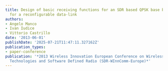 ```yaml
---
title: Design of basic receiving functions for an SDR based QPSK base band demodulator
  for a reconfigurable data-link
authors:
- Angelo Manco
- Ivan Iudice
- Vittorio Castrillo
date: '2013-06-01'
publishDate: '2025-07-21T11:47:11.327162Z'
publication_types:
- paper-conference
publication: '*2013 Wireless Innovation European Conference on Wireless Communications
  Technologies and Software Defined Radio (SDR-WInnComm-Europe)*'
---
```

